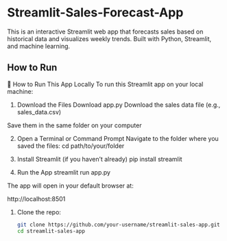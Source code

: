 # Streamlit-Sales-Forecast-App

This is an interactive Streamlit web app that forecasts sales based on historical data and visualizes weekly trends. Built with Python, Streamlit, and machine learning.

## How to Run

🚀 How to Run This App Locally
To run this Streamlit app on your local machine:

1. Download the Files
Download app.py
Download the sales data file (e.g., sales_data.csv)

Save them in the same folder on your computer

2. Open a Terminal or Command Prompt
Navigate to the folder where you saved the files:
cd path/to/your/folder

4. Install Streamlit (if you haven’t already)
pip install streamlit

6. Run the App
streamlit run app.py

The app will open in your default browser at:

http://localhost:8501


1. Clone the repo:
   ```bash
   git clone https://github.com/your-username/streamlit-sales-app.git
   cd streamlit-sales-app
